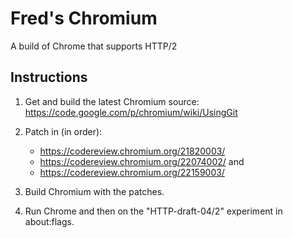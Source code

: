# Fred's Chromium

A build of Chrome that supports HTTP/2 

## Instructions

1. Get and build the latest Chromium source: https://code.google.com/p/chromium/wiki/UsingGit

2. Patch in (in order):
   * https://codereview.chromium.org/21820003/
   * https://codereview.chromium.org/22074002/ and
   * https://codereview.chromium.org/22159003/

3. Build Chromium with the patches.
4. Run Chrome and then on the "HTTP-draft-04/2" experiment in about:flags.
